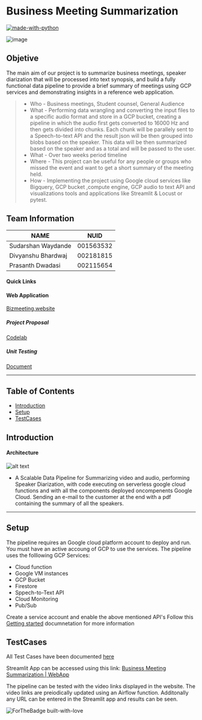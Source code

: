 # Business Meeting Summarization


[![made-with-python](https://img.shields.io/badge/Made%20with-Python-1f425f.svg)](https://www.python.org/)


![image](https://user-images.githubusercontent.com/62667964/163837223-b5c76de9-7717-41a9-81e1-d6dbb30c653e.png)


## Objetive
The main aim of our project is to summarize business meetings, speaker diarization that will be processed into text synopsis, and build a fully functional data pipeline to provide a brief summary of meetings using GCP services and demonstrating insights in a reference web application.


> - Who - Business meetings, Student counsel, General Audience
> - What - Performing data wrangling and converting the input files to a specific audio format and store in a GCP bucket, creating a pipeline in which the audio first gets converted to 16000 Hz and then gets divided into chunks. Each chunk will be parallely sent to a Speech-to-text API and the result json will be then grouped into blobs based on the speaker. This data will be then summarized based on the speaker and as a total and will be passed to the user.
> - What - Over two weeks period timeline
> - Where - This project can be useful for any people or groups who missed the event and  want to get a short summary of the meeting held.
> - How - Implementing the project using Google cloud services like Bigquery, GCP bucket ,compute engine, GCP audio to text API and visualizations tools and applications like Streamlit & Locust or pytest.


## Team Information

| NAME              |     NUID        |
|-------------------|-----------------|
| Sudarshan Waydande|   001563532     |
| Divyanshu Bhardwaj|   002181815     |
| Prasanth Dwadasi  |   002115654     |


#### Quick Links

#### Web Application <br />
[Bizmeeting.website](bizmeeting.website)


##### Project Proposal <br />
[Codelab](https://codelabs-preview.appspot.com/?file_id=19He61kjHAlpOpN0jEHL6G-H6mrsCFkyoYnUn37YTwlA#0)


##### Unit Testing <br />
[Document](https://docs.google.com/document/d/1N8h1MzA2c00Lgu0EDx5PJQGAeN9ENLDuuEGjDwZ3CeI/edit?usp=sharing)

---

## Table of Contents

- [Introduction](#introduction)
- [Setup](#setup)
- [TestCases](#testcases)


## Introduction


#### Architecture 

![alt text](https://github.com/bhardwaj-di/Busines_meeting_summarization/images/Architecture.png)

- A Scalable Data Pipeline for Summarizing video and audio, performing Speaker Diarization, with code executing on serverless google cloud functions and with all the components deployed oncompenents Google Cloud. Sending an e-mail to the customer at the end with a pdf containing the summary of all the speakers.

---

## Setup

The pipeline requires an Google cloud platform account to deploy and run. You must have an active accoung of GCP to use the services. The pipeline uses the folllowing GCP Services:

- Cloud function 
- Google VM instances
- GCP Bucket
- Firestore
- Sppech-to-Text API
- Cloud Monitoring
- Pub/Sub

Create a service account and enable the above mentioned API's
Follow this [Getting started](https://cloud.google.com/docs/get-started) documnetation for more information




## TestCases

All Test Cases have been documented [here](https://docs.google.com/document/d/1N8h1MzA2c00Lgu0EDx5PJQGAeN9ENLDuuEGjDwZ3CeI/edit?usp=sharing)

Streamlit App can be accessed using this link: [Business Meeting Summarization | WebApp](http://bizmeeting.website/)

The pipeline can be tested with the video links displayed in the website. The video links are preiodically updated using an Airflow function.
Additonally any URL can be entered in the Streamlit app and results can be seen. 



![ForTheBadge built-with-love](http://ForTheBadge.com/images/badges/built-with-love.svg)







